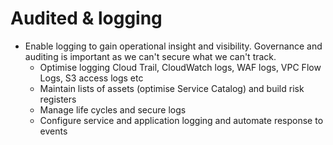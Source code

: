 # Audited & logging

* Enable logging to gain operational insight and visibility. Governance and auditing is important as we can't secure what we can't track.
  * Optimise logging Cloud Trail, CloudWatch logs, WAF logs, VPC Flow Logs, S3 access logs etc
  * Maintain lists of assets (optimise Service Catalog) and build risk registers
  * Manage life cycles and secure logs
  * Configure service and application logging and automate response to events